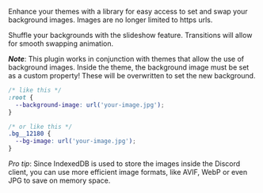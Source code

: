Enhance your themes with a library for easy access to set and swap your background images. Images are no longer limited to https urls.

Shuffle your backgrounds with the slideshow feature. Transitions will allow for smooth swapping animation.

_**Note**_: This plugin works in conjunction with themes that allow the use of background images. Inside the theme, the background image must be set as a custom property! These will be overwritten to set the new background.

```css
/* like this */
:root {
  --background-image: url('your-image.jpg');
}

/* or like this */
.bg__12180 {
  --bg-image: url('your-image.jpg');
}
```

_Pro tip_: Since IndexedDB is used to store the images inside the Discord client, you can use more efficient image formats, like AVIF, WebP or even JPG to save on memory space.
